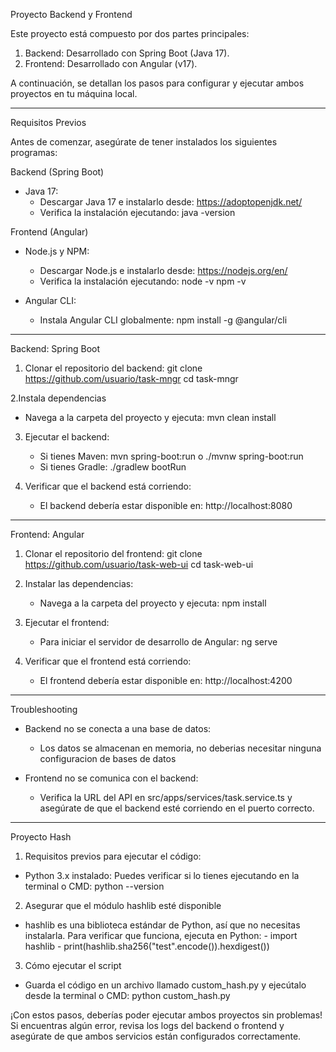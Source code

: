 Proyecto Backend y Frontend

Este proyecto está compuesto por dos partes principales:
1. Backend: Desarrollado con Spring Boot (Java 17).
2. Frontend: Desarrollado con Angular (v17).

A continuación, se detallan los pasos para configurar y ejecutar ambos proyectos en tu máquina local.

---

Requisitos Previos

Antes de comenzar, asegúrate de tener instalados los siguientes programas:

Backend (Spring Boot)
- Java 17:
  - Descargar Java 17 e instalarlo desde: https://adoptopenjdk.net/
  - Verifica la instalación ejecutando:
    java -version

Frontend (Angular)
- Node.js y NPM:
  - Descargar Node.js e instalarlo desde: https://nodejs.org/en/
  - Verifica la instalación ejecutando:
    node -v
    npm -v

- Angular CLI:
  - Instala Angular CLI globalmente:
    npm install -g @angular/cli

---

Backend: Spring Boot

1. Clonar el repositorio del backend:
   git clone https://github.com/usuario/task-mngr
   cd task-mngr

2.Instala dependencias
   - Navega a la carpeta del proyecto y ejecuta:
        mvn clean install

3. Ejecutar el backend:
   - Si tienes Maven:
         mvn spring-boot:run
     o
       ./mvnw spring-boot:run
   - Si tienes Gradle:
       ./gradlew bootRun

4. Verificar que el backend está corriendo:
   - El backend debería estar disponible en: http://localhost:8080

---

Frontend: Angular

1. Clonar el repositorio del frontend:
   git clone https://github.com/usuario/task-web-ui
   cd task-web-ui

2. Instalar las dependencias:
   - Navega a la carpeta del proyecto y ejecuta:
     npm install

4. Ejecutar el frontend:
   - Para iniciar el servidor de desarrollo de Angular:
     ng serve

5. Verificar que el frontend está corriendo:
   - El frontend debería estar disponible en: http://localhost:4200

---

Troubleshooting

- Backend no se conecta a una base de datos:
  - Los datos se almacenan en memoria, no deberias necesitar ninguna configuracion de bases de datos

- Frontend no se comunica con el backend:
  - Verifica la URL del API en src/apps/services/task.service.ts y asegúrate de que el backend esté corriendo en el puerto correcto.

----------------------------------------------------------------------------------------------------------------------------------------------------

Proyecto Hash

1. Requisitos previos para ejecutar el código:
  - Python 3.x instalado:
      Puedes verificar si lo tienes ejecutando en la terminal o CMD: python --version
    
2. Asegurar que el módulo hashlib esté disponible

  - hashlib es una biblioteca estándar de Python, así que no necesitas instalarla.
      Para verificar que funciona, ejecuta en Python:
        - import hashlib
        - print(hashlib.sha256("test".encode()).hexdigest())

3. Cómo ejecutar el script
  - Guarda el código en un archivo llamado custom_hash.py y ejecútalo desde la terminal o CMD:
        python custom_hash.py

¡Con estos pasos, deberías poder ejecutar ambos proyectos sin problemas! Si encuentras algún error, revisa los logs del backend o frontend y asegúrate de que ambos servicios están configurados correctamente.

